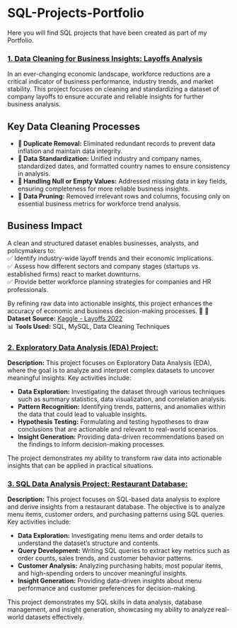 # SQL-Projects-Portfolio
Here you will find SQL projects that have been created as part of my Portfolio. 


### [**1. Data Cleaning for Business Insights: Layoffs Analysis**](https://github.com/laugima/SQL-Projects-Portfolio/blob/main/PROJECT%201%20-%20Data%20Cleaning%20for%20Business%20Insights%3A%20Layoffs%20Analysis.sql)
In an ever-changing economic landscape, workforce reductions are a critical indicator of business performance, industry trends, and market stability. This project focuses on cleaning and standardizing a dataset of company layoffs to ensure accurate and reliable insights for further business analysis.

## **Key Data Cleaning Processes**  
- **🔹 Duplicate Removal:** Eliminated redundant records to prevent data inflation and maintain data integrity.  
- **🔹 Data Standardization:** Unified industry and company names, standardized dates, and formatted country names to ensure consistency in analysis.  
- **🔹 Handling Null or Empty Values:** Addressed missing data in key fields, ensuring completeness for more reliable business insights.  
- **🔹 Data Pruning:** Removed irrelevant rows and columns, focusing only on essential business metrics for workforce trend analysis.  

## **Business Impact**  
A clean and structured dataset enables businesses, analysts, and policymakers to:  
✅ Identify industry-wide layoff trends and their economic implications.  
✅ Assess how different sectors and company stages (startups vs. established firms) react to market downturns.  
✅ Provide better workforce planning strategies for companies and HR professionals.  

By refining raw data into actionable insights, this project enhances the accuracy of economic and business decision-making processes. 🚀
📌 **Dataset Source:** [Kaggle - Layoffs 2022](https://www.kaggle.com/datasets/swaptr/layoffs-2022)  
📊 **Tools Used:** SQL, MySQL, Data Cleaning Techniques  



### [2. Exploratory Data Analysis (EDA) Project:](https://github.com/laugima/SQL-Projects-Portfolio/blob/main/PROJECT%202%20-%20Exploratory%20Data%20Analysis.sql)
**Description:**
This project focuses on Exploratory Data Analysis (EDA), where the goal is to analyze and interpret complex datasets to uncover meaningful insights. Key activities include:
- **Data Exploration:** Investigating the dataset through various techniques such as summary statistics, data visualization, and correlation analysis.
- **Pattern Recognition:** Identifying trends, patterns, and anomalies within the data that could lead to valuable insights.
- **Hypothesis Testing:** Formulating and testing hypotheses to draw conclusions that are actionable and relevant to real-world scenarios.
- **Insight Generation:** Providing data-driven recommendations based on the findings to inform decision-making processes.

The project demonstrates my ability to transform raw data into actionable insights that can be applied in practical situations.


### [3. SQL Data Analysis Project: Restaurant Database:](https://github.com/laugima/SQL-Projects-Portfolio/blob/main/PROJECT%203%20-%20Restaurant%20Database%20Analysis.sql)
**Description:**
This project focuses on SQL-based data analysis to explore and derive insights from a restaurant database. The objective is to analyze menu items, customer orders, and purchasing patterns using SQL queries. Key activities include:
- **Data Exploration:** Investigating menu items and order details to understand the dataset’s structure and contents.
- **Query Development:** Writing SQL queries to extract key metrics such as order counts, sales trends, and customer behavior patterns.
- **Customer Analysis:** Analyzing purchasing habits, most popular items, and high-spending orders to uncover meaningful insights.
- **Insight Generation:** Providing data-driven insights about menu performance and customer preferences for decision-making.

This project demonstrates my SQL skills in data analysis, database management, and insight generation, showcasing my ability to analyze real-world datasets effectively.


